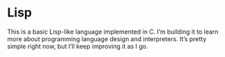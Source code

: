 # Lisp
This is a basic Lisp-like language implemented in C. I’m building it to learn more about programming language design and interpreters. It’s pretty simple right now, but I’ll keep improving it as I go.
